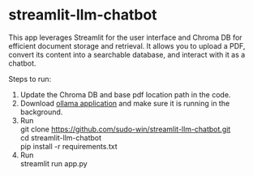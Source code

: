 # streamlit-llm-chatbot
This app leverages Streamlit for the user interface and Chroma DB for efficient document storage and retrieval. It allows you to upload a PDF, convert its content into a searchable database, and interact with it as a chatbot.

Steps to run:
1) Update the Chroma DB and base pdf location path in the code.
2) Download [ollama application](https://ollama.com/download/windows) and make sure it is running in the background.
3) Run</br>
git clone https://github.com/sudo-win/streamlit-llm-chatbot.git</br>
cd streamlit-llm-chatbot</br>
pip install -r requirements.txt
4) Run</br>
streamlit run app.py 
